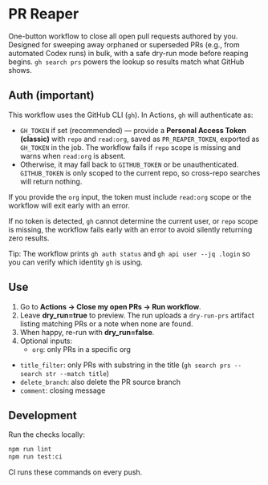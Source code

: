 # PR Reaper

One-button workflow to close all open pull requests authored by you. Designed for sweeping away
orphaned or superseded PRs (e.g., from automated Codex runs) in bulk, with a safe dry-run mode
before reaping begins. `gh search prs` powers the lookup so results match what GitHub shows.

## Auth (important)

This workflow uses the GitHub CLI (`gh`). In Actions, `gh` will authenticate as:

- `GH_TOKEN` if set (recommended) — provide a **Personal Access Token (classic)** with `repo` and
  `read:org`, saved as `PR_REAPER_TOKEN`, exported as `GH_TOKEN` in the job. The workflow fails if
  `repo` scope is missing and warns when `read:org` is absent.
- Otherwise, it may fall back to `GITHUB_TOKEN` or be unauthenticated. `GITHUB_TOKEN` is only scoped
  to the current repo, so cross-repo searches will return nothing.

If you provide the `org` input, the token must include `read:org` scope or the workflow will exit
early with an error.

If no token is detected, `gh` cannot determine the current user, or `repo` scope is missing, the
workflow fails early with an error to avoid silently returning zero results.

Tip: The workflow prints `gh auth status` and `gh api user --jq .login` so you can verify which
identity `gh` is using.

## Use
1. Go to **Actions → Close my open PRs → Run workflow**.
2. Leave **dry_run=true** to preview. The run uploads a `dry-run-prs`
   artifact listing matching PRs or a note when none are found.
3. When happy, re-run with **dry_run=false**.
4. Optional inputs:
   - `org`: only PRs in a specific org
  - `title_filter`: only PRs with substring in the title (`gh search prs --search str --match title`)
   - `delete_branch`: also delete the PR source branch
   - `comment`: closing message

## Development

Run the checks locally:

```bash
npm run lint
npm run test:ci
```

CI runs these commands on every push.


